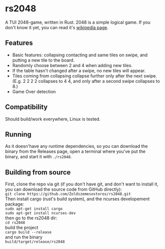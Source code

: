 # rs2048
A TUI 2048-game, written in Rust.
2048 is a simple logical game. If you don't know it yet, you can read it's [wikipedia page](https://en.wikipedia.org/wiki/2048_(video_game)).

## Features
 - Basic features: collapsing contacting and same tiles on swipe, and putting a new tile to the board.
 - Randomly choose between 2 and 4 when adding new tiles.
 - If the table hasn't changed after a swipe, no new tiles will appear.
 - Tiles coming from collapsing collapse further only after the next swipe. (E.g. 2 2 2 2 collapses to 4 4, and only after a second swipe collapses to 8.)
 - Game Over detection

## Compatibility
Should build/work everywhere, Linux is tested.

## Running
As it doesn'have any runtime dependencies, so you can download the binary from the Releases page, open a terminal where you've put the binary, and start it with `./rs2048`.

## Building from source
First, clone the repo via git (if you don't have git, and don't want to install it, you can download the source code from GitHub directly):<br>
`git clone https://github.com/Zoldszemesostoros/rs2048.git`<br>
Then install cargo (rust's build system), and the ncurses developement package:<br>
`sudo apt-get install cargo`<br>
`sudo apt-get install ncurses-dev`<br>
then go to the rs2048 dir:<br>
`cd rs2048`<br>
build the project<br>
`cargo build --release`<br>
and run the binary<br>
`build/target/release/rs2048`<br>

